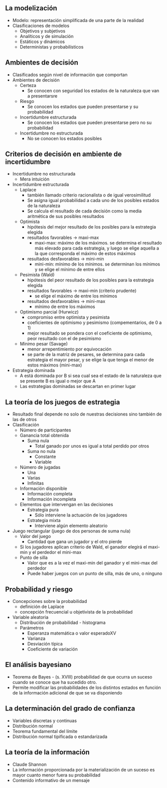 ## La modelización
- Modelo: representación simplificada de una parte de la realidad
- Clasificaciones de modelos
	- Objetivos y subjetivos
	- Analíticos y de simulación
	- Estáticos y dinámicos
	- Deterministas y probabilísticos
## Ambientes de decisión
- Clasificados según nivel de información que comportan
- Ambientes de decisión
	- Certeza
		- Se conocen con seguridad los estados de la naturaleza que van a presentarsre
	- Riesgo
		- Se conocen los estados que pueden presentarse y su probabilidad
	- Incertidumbre estructurada
		- Se conocen los estados que pueden presentarse pero no su probabilidad
	- Incertidumbre no estructurada
		- No se conocen los estados posibles
## Criterios de decisión en ambiente de incertidumbre
- Incertidumbre no estructurada
	- Mera intuición
- Incertidumbre estructurada
	- Laplace
		- también llamado criterio racionalista o de igual verosimilitud
		- Se asigna igual probabilidad a cada uno de los posibles estados de la naturaleza
		- Se calcula el resultado de cada decisión como la media aritmética de sus posibles resultados
	- Optimista
		- hipótesis del mejor resultado de los posibles para la estrategia elegida
		- resultados favorables -> maxi-max 
			- maxi-max: máximo de los máximos. se determina el resultado más elevado para cada estrategia, y luego se elige aquella a la que corresponda el máximo de estos máximos
		- resultados desfavorables -> mini-min
			- mini-min: mínimo de los mínimos. se determinan los mínimos y se elige el mínimo de entre ellos
	- Pesimista (Wald)
		- hipótesis del peor resultado de los posibles para la estrategia elegida
		- resultados favorables -> maxi-min (criterio prudente)
			- se elige el máximo de entre los mínimos
		- resultados desfavorables -> mini-max
			- mínimo de entre los máximos
	- Optimismo parcial (Hurwicz)
		- compromiso entre optimista y pesimista
		- coeficientes de optimismo y pesimismo (compementarios, de 0 a 1)
		- mejor resultado se pondera con el coeficiente de optimismo, peor resultado con el de pesimismo
	- Mínimo pesar (Savage)
		- menor arrepentimiento por equivocación
		- se parte de la matriz de pesares, se determina para cada estrategia el mayor pesar, y se elige la que tenga el menor de estos máximos (mini-max)
- Estrategia dominada
	- A está dominada por B si sea cual sea el estado de la naturaleza que se presente B es igual o mejor que A
	- Las estrategias dominadas se descartan en primer lugar
## La teoría de los juegos de estrategia
- Resultado final depende no solo de nuestras decisiones sino también de las de otros
- Clasificación
	- Número de participantes
	- Ganancia total obtenida
		- Suma nula
			- Total ganado por unos es igual a total perdido por otros
		- Suma no nula
			- Constante
			- Variable
	- Número de jugadas
		- Una
		- Varias
		- Infinitas
	- Información disponible
		- Información completa
		- Información incompleta
	- Elementos que intervengan en las decisiones
		- Estrategia pura
			- Sólo interviene la actuación de los jugadores
		- Estrategia mixta
			- Interviene algún elemento aleatorio
- Juego rectangular (juego de dos personas de suma nula)
	- Valor del juego
		- Cantidad que gana un jugador y el otro pierde
	- Si los jugadores aplican criterio de Wald, el ganador elegirá el maxi-min y el perdedor el mini-max
	- Punto de silla
		- Valor que es a la vez el maxi-min del ganador y el mini-max del perdedor
		- Puede haber juegos con un punto de silla, más de uno, o ninguno
## Probabilidad y riesgo
- Concepciones sobre la probabilidad
	- definición de Laplace
	- concepción frecuencial u objetivista de la probabilidad
- Variable aleatoria
	- Distribución de probabilidad - histograma
	- Parámetros
		- Esperanza matemática o valor esperadoXV
		- Varianza
		- Desviación típica
		- Coeficiente de variación
## El análisis bayesiano
- Teorema de Bayes - (s. XVIII) probabilidad de que ocurra un suceso cuando se conoce que ha sucedido otro. 
- Permite modificar las probabilidades de los distintos estados en función de la información adicional de que se va disponiendo
## La determinación del grado de confianza
- Variables discretas y continuas
- Distribución normal
- Teorema fundamental del límite
- Distribución normal tipificada o estandarizada
## La teoría de la información
- Claude Shannon
- La información proporcionada por la materialización de un suceso es mayor cuanto menor fuera su probabilidad
- Contenido informativo de un mensaje

